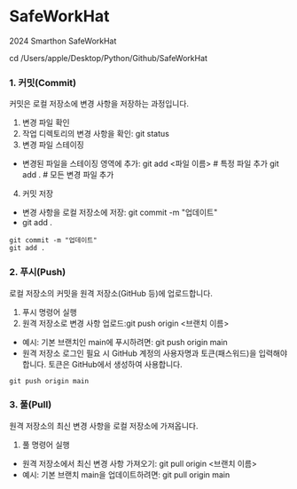 # SafeWorkHat
2024 Smarthon SafeWorkHat

cd /Users/apple/Desktop/Python/Github/SafeWorkHat

### 1. 커밋(Commit)
커밋은 로컬 저장소에 변경 사항을 저장하는 과정입니다.
1. 변경 파일 확인
2. 작업 디렉토리의 변경 사항을 확인: git status
3. 변경 파일 스테이징
- 변경된 파일을 스테이징 영역에 추가:
git add <파일 이름>      # 특정 파일 추가
git add .                # 모든 변경 파일 추가
4. 커밋 저장
- 변경 사항을 로컬 저장소에 저장: git commit -m "업데이트"
- git add . 

```
git commit -m "업데이트"
git add . 
```

### 2. 푸시(Push)
로컬 저장소의 커밋을 원격 저장소(GitHub 등)에 업로드합니다.

1. 푸시 명령어 실행
2. 원격 저장소로 변경 사항 업로드:git push origin <브랜치 이름>
- 예시: 기본 브랜치인 main에 푸시하려면: git push origin main
- 원격 저장소 로그인 필요 시 GitHub 계정의 사용자명과 토큰(패스워드)을 입력해야 합니다. 토큰은 GitHub에서 생성하여 사용합니다.

```
git push origin main
```



### 3. 풀(Pull)
원격 저장소의 최신 변경 사항을 로컬 저장소에 가져옵니다.
1. 풀 명령어 실행
- 원격 저장소에서 최신 변경 사항 가져오기: git pull origin <브랜치 이름>
- 예시: 기본 브랜치 main을 업데이트하려면: git pull origin main
